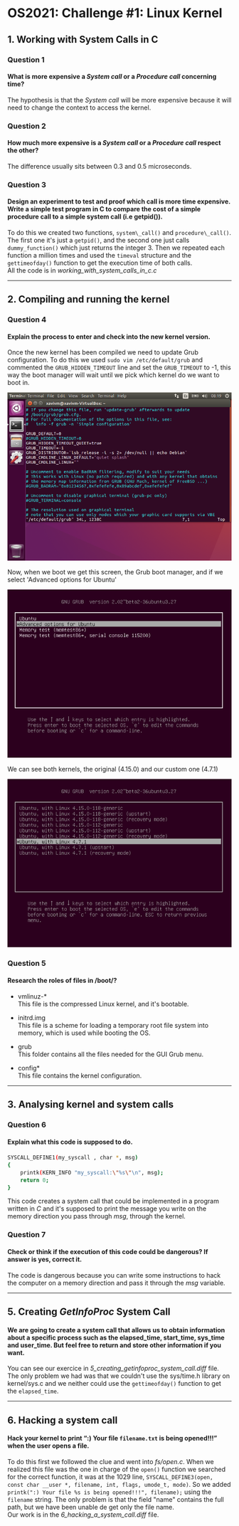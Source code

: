 # OS2021: Challenge #1: Linux Kernel

## 1. Working with System Calls in C

### Question 1
#### What is more expensive a *System call* or a *Procedure call* concerning **time**?
The hypothesis is that the *System call* will be more expensive because it will need to change the context to access the kernel.

### Question 2
#### How much more expensive is a *System call* or a *Procedure call* respect the other?
The difference usually sits between 0.3 and 0.5 microseconds.

### Question 3
#### Design an experiment to test and proof which call is more time expensive. Write a simple test program in C to compare the cost of a simple procedure call to a simple system call (i.e getpid()).
To do this we created two functions, `system\_call()` and `procedure\_call()`.
The first one it's just a `getpid()`, and the second one just calls `dummy_function()` which just returns the integer 3.
Then we repeated each function a million times and used the `timeval` structure and the `gettimeofday()` function to get the execution time of both calls.\
All the code is in *working_with_system_calls_in_c.c*
 

---

## 2. Compiling and running the kernel

### Question 4
#### Explain the process to enter and check into the new kernel version.
Once the new kernel has been compiled we need to update Grub configuration.
To do this we used `sudo vim /etc/default/grub` and commented the `GRUB_HIDDEN_TIMEOUT` line and set the `GRUB_TIMEOUT` to -1, this way the boot manager will wait until we pick which kernel do we want to boot in.

![Screenshot of /etc/default/grub file](assets/editing_grub_config.png)

Now, when we boot we get this screen, the Grub boot manager, and if we select 'Advanced options for Ubuntu'

![Screenshot of the grub menu](assets/grub_screenshot.png)

We can see both kernels, the original (4.15.0) and our custom one (4.7.1)

![Screenshot of the installed and bootable kernels](assets/grub_screenshot_1.png)

### Question 5
#### Research the roles of files in /boot/?
* vmlinuz-* \
This file is the compressed Linux kernel, and it's bootable.

* initrd.img \
This file is a scheme for loading a temporary root file system into memory, which is used while booting the OS.

* grub \
This folder contains all the files needed for the GUI Grub menu.

* config* \
This file contains the kernel configuration.

---

## 3. Analysing kernel and system calls

### Question 6
#### Explain what this code is supposed to do.
```bash
SYSCALL_DEFINE1(my_syscall , char *, msg)
{
    printk(KERN_INFO "my_syscall:\"%s\"\n", msg);
    return 0;
}
```
This code creates a system call that could be implemented in a program written in *C* and it's supposed to print the message you write on the memory direction you pass through *msg*, through the kernel.

### Question 7
#### Check or think if the execution of this code could be dangerous? If answer is yes, correct it.
The code is dangerous because you can write some instructions to hack the computer on a memory direction and pass it through the *msg* variable.

---

## 5. Creating *GetInfoProc* System Call

#### We are going to create a system call that allows us to obtain information about a specific process such as the elapsed_time, start_time, sys_time and user_time. But feel free to return and store other information if you want.

You can see our exercice in *5_creating_getinfoproc_system_call.diff* file.\
The only problem we had was that we couldn't use the sys/time.h library on kernel/sys.c and we neither could use the `gettimeofday()` function to get the `elapsed_time`.

---

## 6. Hacking a system call

#### Hack your kernel to print “:) Your file ``filename.txt`` is being opened!!!” when the user opens a file.

To do this first we followed the clue and went into *fs/open.c*. When we realized this file was the one in charge of the `open()` function we searched for the correct function, it was at the 1029 line, `SYSCALL_DEFINE3(open, const char __user *, filename, int, flags, umode_t, mode)`.
So we added `printk(":) Your file %s is being opened!!!", filename);` using the `filename` string.
The only problem is that the field "name" contains the full path, but we have been unable de get only the file name. \
Our work is in the *6_hacking_a_system_call.diff* file.
